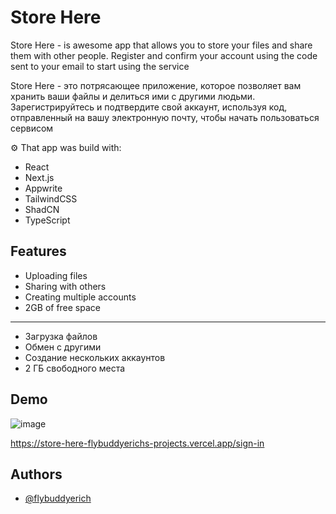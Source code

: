 
#  Store Here

Store Here - is awesome app that allows you to store your files and share them with other people. Register and confirm your account using the code sent to your email to start using the service


Store Here - это потрясающее приложение, которое позволяет вам хранить ваши файлы и делиться ими с другими людьми. Зарегистрируйтесь и подтвердите свой аккаунт, используя код, отправленный на вашу электронную почту, чтобы начать пользоваться сервисом

⚙️ That app was build with: 
* React
* Next.js
* Appwrite
* TailwindCSS
* ShadCN
* TypeScript

## Features

- Uploading files
- Sharing with others
- Creating multiple accounts
- 2GB of free space
****
- Загрузка файлов
- Обмен с другими
- Создание нескольких аккаунтов
- 2 ГБ свободного места


## Demo

![image](https://github.com/user-attachments/assets/d9d45c96-0aea-45c5-9aac-f4755aa3bdcf)

https://store-here-flybuddyerichs-projects.vercel.app/sign-in


## Authors

- [@flybuddyerich](https://github.com/FlyBuddyErich)




